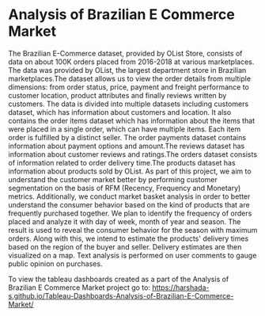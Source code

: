 # Analysis of Brazilian E Commerce Market
The Brazilian E-Commerce dataset, provided by OList Store, consists of data on about 100K orders
placed from 2016-2018 at various marketplaces. The data was provided by OList, the largest department
store in Brazilian marketplaces.The dataset allows us to view the order details from multiple dimensions:
from order status, price, payment and freight performance to customer location, product attributes and
finally reviews written by customers.
The data is divided into multiple datasets including customers dataset, which has information about
customers and location. It also contains the order items dataset which has information about the items
that were placed in a single order, which can have multiple items. Each item order is fulfilled by a distinct
seller. The order payments dataset contains information about payment options and amount.The reviews
dataset has information about customer reviews and ratings.The orders dataset consists of information
related to order delivery time.The products dataset has information about products sold by OList.
As part of this project, we aim to understand the customer market better by performing customer
segmentation on the basis of RFM (Recency, Frequency and Monetary) metrics. Additionally, we conduct
market basket analysis in order to better understand the consumer behavior based on the kind of
products that are frequently purchased together. We plan to identify the frequency of orders placed and
analyze it with day of week, month of year and season. The result is used to reveal the consumer
behavior for the season with maximum orders. Along with this, we intend to estimate the products'
delivery times based on the region of the buyer and seller. Delivery estimates are then visualized on a
map. Text analysis is performed on user comments to gauge public opinion on purchases.

To view the tableau dashboards created as a part of the Analysis of Brazilian E Commerce Market project go to:
https://harshada-s.github.io/Tableau-Dashboards-Analysis-of-Brazilian-E-Commerce-Market/
